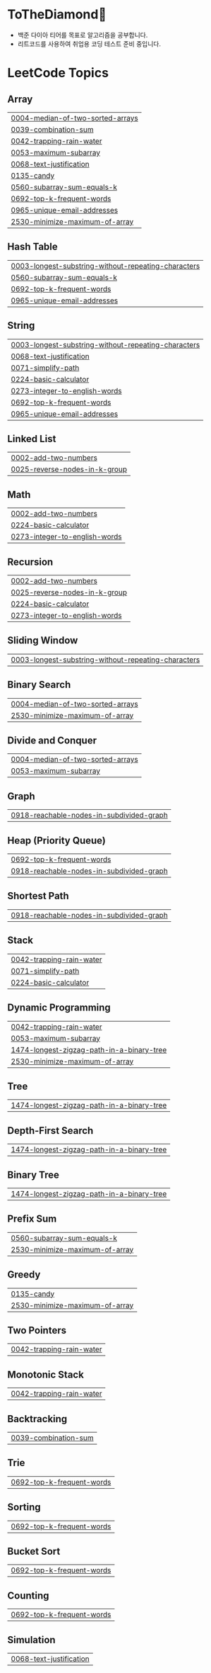 # **ToTheDiamond💎**
+ 백준 다이아 티어를 목표로 알고리즘을 공부합니다.
+ 리트코드를 사용하여 취업용 코딩 테스트 준비 중입니다.



<!---LeetCode Topics Start-->
# LeetCode Topics
## Array
|  |
| ------- |
| [0004-median-of-two-sorted-arrays](https://github.com/mjj111/ToTheDiamond/tree/master/0004-median-of-two-sorted-arrays) |
| [0039-combination-sum](https://github.com/mjj111/ToTheDiamond/tree/master/0039-combination-sum) |
| [0042-trapping-rain-water](https://github.com/mjj111/ToTheDiamond/tree/master/0042-trapping-rain-water) |
| [0053-maximum-subarray](https://github.com/mjj111/ToTheDiamond/tree/master/0053-maximum-subarray) |
| [0068-text-justification](https://github.com/mjj111/ToTheDiamond/tree/master/0068-text-justification) |
| [0135-candy](https://github.com/mjj111/ToTheDiamond/tree/master/0135-candy) |
| [0560-subarray-sum-equals-k](https://github.com/mjj111/ToTheDiamond/tree/master/0560-subarray-sum-equals-k) |
| [0692-top-k-frequent-words](https://github.com/mjj111/ToTheDiamond/tree/master/0692-top-k-frequent-words) |
| [0965-unique-email-addresses](https://github.com/mjj111/ToTheDiamond/tree/master/0965-unique-email-addresses) |
| [2530-minimize-maximum-of-array](https://github.com/mjj111/ToTheDiamond/tree/master/2530-minimize-maximum-of-array) |
## Hash Table
|  |
| ------- |
| [0003-longest-substring-without-repeating-characters](https://github.com/mjj111/ToTheDiamond/tree/master/0003-longest-substring-without-repeating-characters) |
| [0560-subarray-sum-equals-k](https://github.com/mjj111/ToTheDiamond/tree/master/0560-subarray-sum-equals-k) |
| [0692-top-k-frequent-words](https://github.com/mjj111/ToTheDiamond/tree/master/0692-top-k-frequent-words) |
| [0965-unique-email-addresses](https://github.com/mjj111/ToTheDiamond/tree/master/0965-unique-email-addresses) |
## String
|  |
| ------- |
| [0003-longest-substring-without-repeating-characters](https://github.com/mjj111/ToTheDiamond/tree/master/0003-longest-substring-without-repeating-characters) |
| [0068-text-justification](https://github.com/mjj111/ToTheDiamond/tree/master/0068-text-justification) |
| [0071-simplify-path](https://github.com/mjj111/ToTheDiamond/tree/master/0071-simplify-path) |
| [0224-basic-calculator](https://github.com/mjj111/ToTheDiamond/tree/master/0224-basic-calculator) |
| [0273-integer-to-english-words](https://github.com/mjj111/ToTheDiamond/tree/master/0273-integer-to-english-words) |
| [0692-top-k-frequent-words](https://github.com/mjj111/ToTheDiamond/tree/master/0692-top-k-frequent-words) |
| [0965-unique-email-addresses](https://github.com/mjj111/ToTheDiamond/tree/master/0965-unique-email-addresses) |
## Linked List
|  |
| ------- |
| [0002-add-two-numbers](https://github.com/mjj111/ToTheDiamond/tree/master/0002-add-two-numbers) |
| [0025-reverse-nodes-in-k-group](https://github.com/mjj111/ToTheDiamond/tree/master/0025-reverse-nodes-in-k-group) |
## Math
|  |
| ------- |
| [0002-add-two-numbers](https://github.com/mjj111/ToTheDiamond/tree/master/0002-add-two-numbers) |
| [0224-basic-calculator](https://github.com/mjj111/ToTheDiamond/tree/master/0224-basic-calculator) |
| [0273-integer-to-english-words](https://github.com/mjj111/ToTheDiamond/tree/master/0273-integer-to-english-words) |
## Recursion
|  |
| ------- |
| [0002-add-two-numbers](https://github.com/mjj111/ToTheDiamond/tree/master/0002-add-two-numbers) |
| [0025-reverse-nodes-in-k-group](https://github.com/mjj111/ToTheDiamond/tree/master/0025-reverse-nodes-in-k-group) |
| [0224-basic-calculator](https://github.com/mjj111/ToTheDiamond/tree/master/0224-basic-calculator) |
| [0273-integer-to-english-words](https://github.com/mjj111/ToTheDiamond/tree/master/0273-integer-to-english-words) |
## Sliding Window
|  |
| ------- |
| [0003-longest-substring-without-repeating-characters](https://github.com/mjj111/ToTheDiamond/tree/master/0003-longest-substring-without-repeating-characters) |
## Binary Search
|  |
| ------- |
| [0004-median-of-two-sorted-arrays](https://github.com/mjj111/ToTheDiamond/tree/master/0004-median-of-two-sorted-arrays) |
| [2530-minimize-maximum-of-array](https://github.com/mjj111/ToTheDiamond/tree/master/2530-minimize-maximum-of-array) |
## Divide and Conquer
|  |
| ------- |
| [0004-median-of-two-sorted-arrays](https://github.com/mjj111/ToTheDiamond/tree/master/0004-median-of-two-sorted-arrays) |
| [0053-maximum-subarray](https://github.com/mjj111/ToTheDiamond/tree/master/0053-maximum-subarray) |
## Graph
|  |
| ------- |
| [0918-reachable-nodes-in-subdivided-graph](https://github.com/mjj111/ToTheDiamond/tree/master/0918-reachable-nodes-in-subdivided-graph) |
## Heap (Priority Queue)
|  |
| ------- |
| [0692-top-k-frequent-words](https://github.com/mjj111/ToTheDiamond/tree/master/0692-top-k-frequent-words) |
| [0918-reachable-nodes-in-subdivided-graph](https://github.com/mjj111/ToTheDiamond/tree/master/0918-reachable-nodes-in-subdivided-graph) |
## Shortest Path
|  |
| ------- |
| [0918-reachable-nodes-in-subdivided-graph](https://github.com/mjj111/ToTheDiamond/tree/master/0918-reachable-nodes-in-subdivided-graph) |
## Stack
|  |
| ------- |
| [0042-trapping-rain-water](https://github.com/mjj111/ToTheDiamond/tree/master/0042-trapping-rain-water) |
| [0071-simplify-path](https://github.com/mjj111/ToTheDiamond/tree/master/0071-simplify-path) |
| [0224-basic-calculator](https://github.com/mjj111/ToTheDiamond/tree/master/0224-basic-calculator) |
## Dynamic Programming
|  |
| ------- |
| [0042-trapping-rain-water](https://github.com/mjj111/ToTheDiamond/tree/master/0042-trapping-rain-water) |
| [0053-maximum-subarray](https://github.com/mjj111/ToTheDiamond/tree/master/0053-maximum-subarray) |
| [1474-longest-zigzag-path-in-a-binary-tree](https://github.com/mjj111/ToTheDiamond/tree/master/1474-longest-zigzag-path-in-a-binary-tree) |
| [2530-minimize-maximum-of-array](https://github.com/mjj111/ToTheDiamond/tree/master/2530-minimize-maximum-of-array) |
## Tree
|  |
| ------- |
| [1474-longest-zigzag-path-in-a-binary-tree](https://github.com/mjj111/ToTheDiamond/tree/master/1474-longest-zigzag-path-in-a-binary-tree) |
## Depth-First Search
|  |
| ------- |
| [1474-longest-zigzag-path-in-a-binary-tree](https://github.com/mjj111/ToTheDiamond/tree/master/1474-longest-zigzag-path-in-a-binary-tree) |
## Binary Tree
|  |
| ------- |
| [1474-longest-zigzag-path-in-a-binary-tree](https://github.com/mjj111/ToTheDiamond/tree/master/1474-longest-zigzag-path-in-a-binary-tree) |
## Prefix Sum
|  |
| ------- |
| [0560-subarray-sum-equals-k](https://github.com/mjj111/ToTheDiamond/tree/master/0560-subarray-sum-equals-k) |
| [2530-minimize-maximum-of-array](https://github.com/mjj111/ToTheDiamond/tree/master/2530-minimize-maximum-of-array) |
## Greedy
|  |
| ------- |
| [0135-candy](https://github.com/mjj111/ToTheDiamond/tree/master/0135-candy) |
| [2530-minimize-maximum-of-array](https://github.com/mjj111/ToTheDiamond/tree/master/2530-minimize-maximum-of-array) |
## Two Pointers
|  |
| ------- |
| [0042-trapping-rain-water](https://github.com/mjj111/ToTheDiamond/tree/master/0042-trapping-rain-water) |
## Monotonic Stack
|  |
| ------- |
| [0042-trapping-rain-water](https://github.com/mjj111/ToTheDiamond/tree/master/0042-trapping-rain-water) |
## Backtracking
|  |
| ------- |
| [0039-combination-sum](https://github.com/mjj111/ToTheDiamond/tree/master/0039-combination-sum) |
## Trie
|  |
| ------- |
| [0692-top-k-frequent-words](https://github.com/mjj111/ToTheDiamond/tree/master/0692-top-k-frequent-words) |
## Sorting
|  |
| ------- |
| [0692-top-k-frequent-words](https://github.com/mjj111/ToTheDiamond/tree/master/0692-top-k-frequent-words) |
## Bucket Sort
|  |
| ------- |
| [0692-top-k-frequent-words](https://github.com/mjj111/ToTheDiamond/tree/master/0692-top-k-frequent-words) |
## Counting
|  |
| ------- |
| [0692-top-k-frequent-words](https://github.com/mjj111/ToTheDiamond/tree/master/0692-top-k-frequent-words) |
## Simulation
|  |
| ------- |
| [0068-text-justification](https://github.com/mjj111/ToTheDiamond/tree/master/0068-text-justification) |
<!---LeetCode Topics End-->
